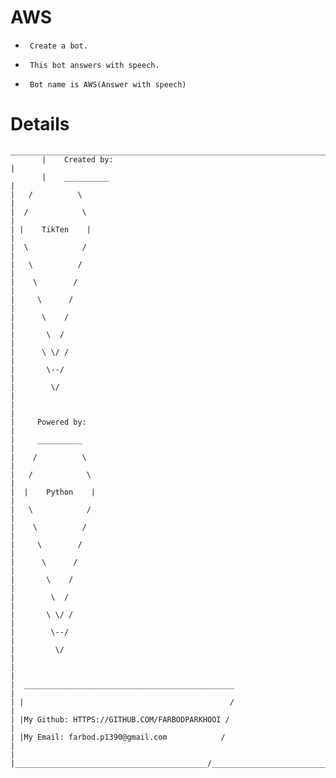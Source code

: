 # AWS
-
       Create a bot.
-
       This bot answers with speech.
-
       Bot name is AWS(Answer with speech)

# Details
    __________________________________________________________________________
           |    Created by:                                                            |
           |    __________                                                             |
    |   /          \                                                            |
    |  /            \                                                           |
    | |    TikTen    |                                                          |
    |  \            /                                                           |
    |   \          /                                                            |
    |    \        /                                                             |
    |     \      /                                                              |
    |      \    /                                                               |
    |       \  /                                                                |
    |      \ \/ /                                                               |
    |       \--/                                                                |
    |        \/                                                                 |
    |                                                                           |
    |     Powered by:                                                           |
    |     __________                                                            |
    |    /          \                                                           |
    |   /            \                                                          |
    |  |    Python    |                                                         |
    |   \            /                                                          |
    |    \          /                                                           |
    |     \        /                                                            |
    |      \      /                                                             |
    |       \    /                                                              |
    |        \  /                                                               |
    |       \ \/ /                                                              |
    |        \--/                                                               |
    |         \/                                                                |
    |                                                                           |
    |  _______________________________________________                          |
    | |                                              /                          |
    | |My Github: HTTPS://GITHUB.COM/FARBODPARKHOOI /                           |
    | |My Email: farbod.p1390@gmail.com            /                            |
    | |___________________________________________/_____________________________|
